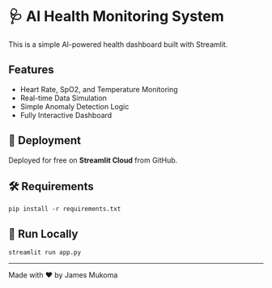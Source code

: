 
# 🩺 AI Health Monitoring System

This is a simple AI-powered health dashboard built with Streamlit.

## Features

- Heart Rate, SpO2, and Temperature Monitoring
- Real-time Data Simulation
- Simple Anomaly Detection Logic
- Fully Interactive Dashboard

## 🚀 Deployment

Deployed for free on **Streamlit Cloud** from GitHub.

## 🛠 Requirements

```
pip install -r requirements.txt
```

## 📡 Run Locally

```
streamlit run app.py
```

---

Made with ❤️ by James Mukoma
